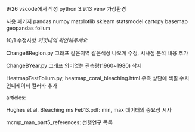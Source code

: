 9/26
vscode에서 작성
python 3.9.13 venv 가상환경

사용 패키지
pandas
numpy
matplotlib
sklearn
statsmodel
cartopy
basemap
geopandas
folium


10/1 수정사항 *커밋내역 확인해주세요*

ChangeBRegion.py 그래프 같은지역 같은색상 나오게 수정, 시사점 분석 내용 추가

ChangeBYear.py 그래프 의미없는 관측량(1960~1980) 삭제

HeatmapTestFolium.py, heatmap_coral_bleaching.html 우측 상단에 색깔 수치 인디케이터 컬러바 추가

articles:

Hughes et al. Bleaching ms Feb13.pdf: min, max 데이터의 중요성 시사

mcmp_man_part5_references: 선행연구 목록
